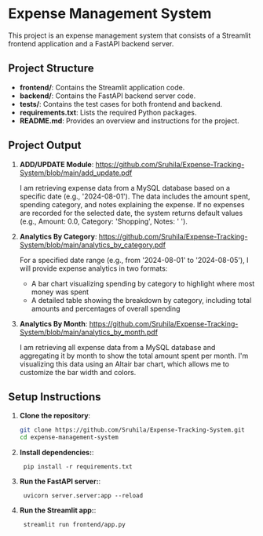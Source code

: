 # Expense Management System

This project is an expense management system that consists of a Streamlit frontend application and a FastAPI backend server.


## Project Structure

- **frontend/**: Contains the Streamlit application code.
- **backend/**: Contains the FastAPI backend server code.
- **tests/**: Contains the test cases for both frontend and backend.
- **requirements.txt**: Lists the required Python packages.
- **README.md**: Provides an overview and instructions for the project.

## Project Output

1. **ADD/UPDATE Module**: https://github.com/Sruhila/Expense-Tracking-System/blob/main/add_update.pdf

   I am retrieving expense data from a MySQL database based on a specific date (e.g., '2024-08-01'). The data includes the amount spent, spending category, and notes explaining the expense. If no expenses are recorded for the selected date, the system returns default values (e.g., Amount: 0.0, Category: 'Shopping', Notes: ' ').

2. **Analytics By Category**: https://github.com/Sruhila/Expense-Tracking-System/blob/main/analytics_by_category.pdf


   For a specified date range (e.g., from '2024-08-01' to '2024-08-05'), I will provide expense analytics in two formats:

   - A bar chart visualizing spending by category to highlight where most money was spent
   - A detailed table showing the breakdown by category, including total amounts and percentages of overall spending

3. **Analytics By Month**: https://github.com/Sruhila/Expense-Tracking-System/blob/main/analytics_by_month.pdf

   I am retrieving all expense data from a MySQL database and aggregating it by month to show the total amount spent per month. I'm visualizing this data using an Altair bar chart, which allows me to customize the bar width and colors.

## Setup Instructions

1. **Clone the repository**:
   ```bash
   git clone https://github.com/Sruhila/Expense-Tracking-System.git
   cd expense-management-system
   ```
1. **Install dependencies:**:   
   ```commandline
    pip install -r requirements.txt
   ```
1. **Run the FastAPI server:**:   
   ```commandline
    uvicorn server.server:app --reload
   ```
1. **Run the Streamlit app:**:   
   ```commandline
    streamlit run frontend/app.py
   ```
